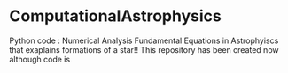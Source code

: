 # ComputationalAstrophysics
Python code : Numerical Analysis Fundamental  Equations in Astrophyiscs that exaplains formations of a star!!
This repository has been created now although code is